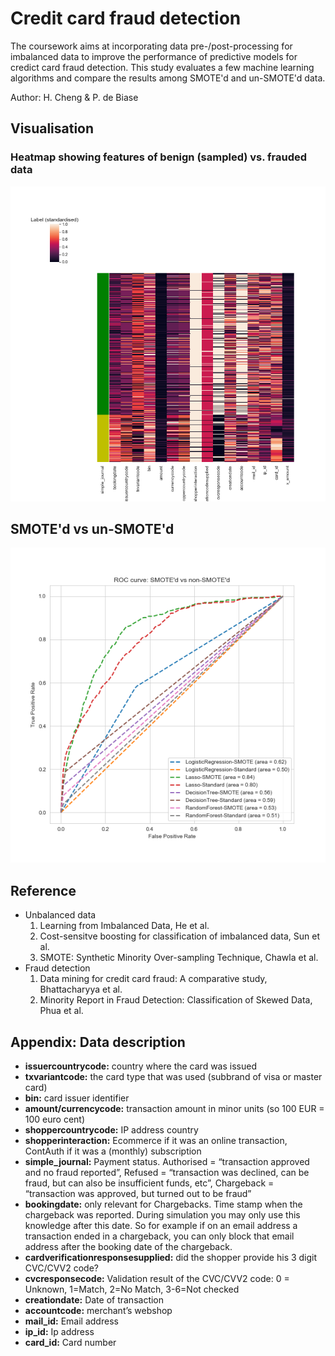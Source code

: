 # Credit card fraud detection

The coursework aims at incorporating data pre-/post-processing for imbalanced data to improve the performance of predictive models for credict card fraud detection. This study evaluates a few machine learning algorithms and compare the results among SMOTE'd and un-SMOTE'd data.

Author: H. Cheng & P. de Biase

## Visualisation

### Heatmap showing features of benign (sampled) vs. frauded data ###

<img src="./image/df_a.png" width="600">

## SMOTE'd vs un-SMOTE'd

<img src="./image/ROC Imbalanced data.png" width="600">

## Reference
* Unbalanced data
  1. Learning from Imbalanced Data, He et al.
  2. Cost-sensitve boosting for classification of imbalanced data, Sun et al.
  3. SMOTE: Synthetic Minority Over-sampling Technique, Chawla et al.
* Fraud detection
  1. Data mining for credit card fraud: A comparative study, Bhattacharyya et al.
  2. Minority Report in Fraud Detection: Classification of Skewed Data, Phua et al.

## Appendix: Data description

- **issuercountrycode:** country where the card was issued
- **txvariantcode:** the card type that was used (subbrand of visa or master card)
- **bin:** card issuer identifier
- **amount/currencycode:** transaction amount in minor units (so 100 EUR = 100 euro cent)
- **shoppercountrycode:** IP address country
- **shopperinteraction:** Ecommerce if it was an online transaction, ContAuth if it was a (monthly) subscription
- **simple_journal:** Payment status. Authorised = “transaction approved and no fraud reported”, Refused = “transaction was declined, can be fraud, but can also be insufficient funds, etc”, Chargeback = “transaction was approved, but turned out to be fraud”
- **bookingdate:** only relevant for Chargebacks. Time stamp when the chargeback was reported. During simulation you may only use this knowledge after this date. So for example if on an email address a transaction ended in a chargeback, you can only block that email address after the booking date of the chargeback.
- **cardverificationresponsesupplied:** did the shopper provide his 3 digit CVC/CVV2 code?
- **cvcresponsecode:** Validation result of the CVC/CVV2 code: 0 = Unknown, 1=Match, 2=No Match, 3-6=Not checked
- **creationdate:** Date of transaction
- **accountcode:** merchant’s webshop
- **mail_id:** Email address
- **ip_id:** Ip address
- **card_id:** Card number
